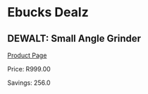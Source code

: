 
# Ebucks Dealz
## DEWALT: Small Angle Grinder
[Product Page](https://www.ebucks.com/web/shop/productSelected.do?prodId=1069128937&catId=1158501552)

Price: R999.00

Savings: 256.0


	